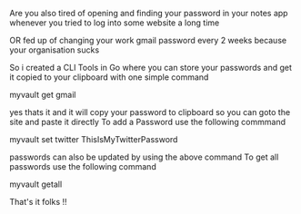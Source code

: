 Are you also tired of opening and finding your password in your notes app whenever you tried to log into some website a long time

OR 
fed up of changing your work gmail password every 2 weeks because your organisation sucks


So i created a CLI Tools in Go where you can store your passwords and get it copied to your clipboard with one simple command

myvault get gmail

yes thats it and it will copy your password to clipboard so you can goto the site and paste it directly
To add a Password use the following commmand

myvault set twitter ThisIsMyTwitterPassword

passwords can also be updated by using the above command
To get all passwords use the following command

myvault getall

That's it folks !!
